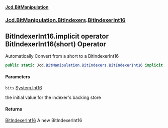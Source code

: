 #### [Jcd.BitManipulation](index.md 'index')
### [Jcd.BitManipulation.BitIndexers](Jcd.BitManipulation.BitIndexers.md 'Jcd.BitManipulation.BitIndexers').[BitIndexerInt16](Jcd.BitManipulation.BitIndexers.BitIndexerInt16.md 'Jcd.BitManipulation.BitIndexers.BitIndexerInt16')

## BitIndexerInt16.implicit operator BitIndexerInt16(short) Operator

Automatically Convert from a short to a BitIndexerInt16

```csharp
public static Jcd.BitManipulation.BitIndexers.BitIndexerInt16 implicit operator BitIndexerInt16(short bits);
```
#### Parameters

<a name='Jcd.BitManipulation.BitIndexers.BitIndexerInt16.op_ImplicitJcd.BitManipulation.BitIndexers.BitIndexerInt16(short).bits'></a>

`bits` [System.Int16](https://docs.microsoft.com/en-us/dotnet/api/System.Int16 'System.Int16')

the initial value for the indexer's backing store

#### Returns
[BitIndexerInt16](Jcd.BitManipulation.BitIndexers.BitIndexerInt16.md 'Jcd.BitManipulation.BitIndexers.BitIndexerInt16')
A new BitIndexerInt16